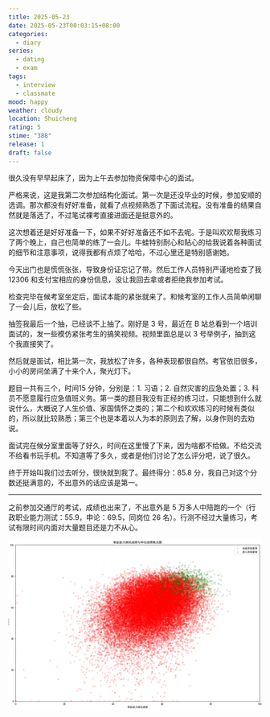 ```yaml
---
title: 2025-05-23
date: 2025-05-23T00:03:15+08:00
categories:
  - diary
series:
  - dating
  - exam
tags:
  - interview
  - classmate
mood: happy
weather: cloudy
location: Shuicheng
rating: 5
stime: "388"
release: 1
draft: false
---
```

很久没有早早起床了，因为上午去参加物资保障中心的面试。

严格来说，这是我第二次参加结构化面试。第一次是还没毕业的时候，参加安顺的选调。那次都没有好好准备，就看了点视频熟悉了下面试流程。没有准备的结果自然就是落选了，不过笔试裸考直接进面还是挺意外的。

这次想着还是好好准备一下，如果不好好准备还不如不去呢。于是叫欢欢帮我练习了两个晚上，自己也简单的练了一会儿。牛蛙特别耐心和贴心的给我说着各种面试的细节和注意事项，说得我都有点烦了哈哈，不过心里还是特别感谢她。

今天出门也是慌慌张张，导致身份证忘记了带。然后工作人员特别严谨地检查了我 12306 和支付宝相应的身份信息，没让我回去拿或者拒绝我参加考试。

检查完毕在候考室坐定后，面试本能的紧张就来了。和候考室的工作人员简单闲聊了一会儿后，放松了些。

抽签我最后一个抽，已经谈不上抽了。刚好是 3 号，最近在 B 站总看到一个培训面试的，发一些模仿紧张考生的搞笑视频。视频里面总是以 3 号举例子，抽到这个我直接笑了。

然后就是面试，相比第一次，我放松了许多，各种表现都很自然。考官依旧很多，小小的房间坐满了十来个人，聚光灯下。

题目一共有三个，时间15 分钟，分别是：1. 习语；2. 自然灾害的应急处置；3. 科员不愿意履行应急值班义务。第一类的题目我没有正经的练习过，只能想到什么就说什么，大概说了人生价值、家国情怀之类的；第二个和欢欢练习的时候有类似的，所以就比较熟悉；第三个也是本着以人为本的原则去了解，以身作则的去劝说。

面试完在候分室里面等了好久，时间在这里慢了下来，因为啥都不给做。不给交流不给看书玩手机。不知道等了多久，或者是他们讨论了怎么评分吧，说了很久。

终于开始叫我们过去听分，很快就到我了。最终得分：85.8 分，我自己对这个分数还挺满意的，不出意外的话应该是第一。

-----

之前参加交通厅的考试，成绩也出来了，不出意外是 5 万多人中陪跑的一个（行政职业能力测试：55.9，申论：69.5，同岗位 26 名）。行测不经过大量练习，考试有限时间内面对大量题目还是力不从心。

![](../../static/images/diary/交通厅成绩.png)